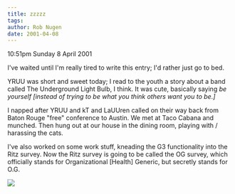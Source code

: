 ```yaml
---
title: zzzzz
tags: 
author: Rob Nugen
date: 2001-04-08
---
```


<p class=date>10:51pm Sunday 8 April 2001</p>

<p>I've waited until I'm really tired to write this
entry; I'd rather just go to bed.</p>

<p>YRUU was short and sweet today; I read to the youth
a story about a band called The Underground Light
Bulb, I think.  It was cute, basically saying <em>be
yourself  [instead of trying to be what you think
others want you to be.]</em></p>

<p>I napped after YRUU and kT and LaUUren called on
their way back from Baton Rouge "free" conference to
Austin.  We met at Taco Cabana and munched.  Then hung
out at our house in the dining room, playing with /
harassing the cats.</p>

<p>I've also worked on some work stuff, kneading the
G3 functionality into the Ritz survey.  Now the Ritz
survey is going to be called the OG survey, which
officially stands for Organizational [Health] Generic,
but secretly stands for O.G.</p>

<p><img src="/images/rob/wL-ROB.gif"/></p>
